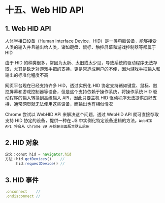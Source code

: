 # 十五、Web HID API

## 1. Web HID API

人体学接口设备（Human Interface Device，HID）是一类电脑设备，能够接受人类的输入并且输出给人类，诸如键盘、鼠标、触控屏幕和游戏控制器等都属于 HID

由于 HID 的种类很多，常因为太新、太旧或太少见，导致系统的驱动程序无法存取，尤其是缺乏对游戏手把的支持，更是常造成用户的不便，因为游戏手把输入和输出的标准化程度不高

网页平台现在已经支持许多 HID，透过实例化 HID 协定支持诸如键盘、鼠标、触控屏幕和游戏控制器等设备，但是这个支持依赖于操作系统，将操作系统 HID 驱动程序的输入转换到高级输入 API，因此只要主机 HID 驱动程序无法提供良好支持，通常网页就无法使用这些设备，而输出也有相似情况

Chrome 尝试以 WebHID API 来解决这个问题，透过 WebHID API 就可直接存取支持 HID 协定的设备，提供一种在 JS 中实例化特定设备逻辑的方法，`WebHID API 将会从 Chrome 89 开始在桌面版本默认启用`

## 2. HID 对象

```js
定义：const hid = navigator.hid
方法：hid.getDevices()    //
     hid.requestDevice() //
```

## 3. HID 事件

```js
.onconnect    //
.ondisconnect //
```
